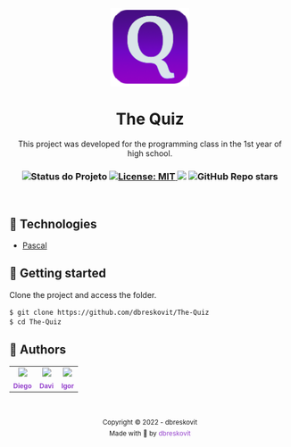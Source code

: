 <p align="center">
  <img src="./.github/resources/icons/icon.png" width="140px"/>
</p>

<h1 align="center">The Quiz</h1>
<p align="center">This project was developed for the programming class in the 1st year of high school.</p>

<h3 align="center">

 <!-- Status -->
 <img alt="Status do Projeto" src="https://img.shields.io/badge/Status-Finished-lightgrey?style=for-the-badge&logo=headspace&logoColor=green&color=9644CD&labelColor=1C1E26">

 <!-- License -->
  <a href="./LICENSE" target="_blank">
    <img alt="License: MIT" src="https://img.shields.io/badge/license%20-MIT-1C1E26?style=for-the-badge&labelColor=1C1E26&color=9644CD">
  </a>

 <!-- Forks -->
 <img src="https://img.shields.io/github/forks/dbreskovit/The-Quiz?&logo=Forks&style=for-the-badge&labelColor=1C1E26&color=9644CD">

 <!-- Stars -->
 <img alt="GitHub Repo stars" src="https://img.shields.io/github/stars/dbreskovit/The-Quiz?style=for-the-badge&labelColor=1C1E26&color=9644CD">

</h3>

<br />

## 🧪 Technologies

- [Pascal](https://www.freepascal.org/)

## 🚀 Getting started

Clone the project and access the folder.

```bash
$ git clone https://github.com/dbreskovit/The-Quiz
$ cd The-Quiz
```

## 🦄 Authors

<table>
  <tr>
    <td align="center">
      <a href="https://github.com/dbreskovit" style="text-decoration: none;color: #9644CD;">
              <img src="https://unavatar.now.sh/github/dbreskovit" width="100px"/>
            <br>
        <sub>
          <b>Diego</b>
        </sub>
      </a>
    </td>
    <td align="center">
      <a href="https://github.com/Davi-M0ta" style="text-decoration: none;color: #9644CD;">
              <img src="https://unavatar.now.sh/github/Davi-M0ta" width="100px"/>
            <br>
        <sub>
          <b>Davi</b>
        </sub>
      </a>
    </td>
    <td align="center">
      <a href="https://github.com/Higoorr" style="text-decoration: none;color: #9644CD;">
              <img src="https://unavatar.now.sh/github/Higoorr" width="100px"/>
            <br>
        <sub>
          <b>Igor</b>
        </sub>
      </a>
    </td>
  </tr>
</table>

#

<p align="center">
    <sub>Copyright © 2022 - dbreskovit</sub><br>
    <sub>Made with 💜 by <a href="https://github.com/dbreskovit" style="text-decoration: none;color: #9644CD;">dbreskovit</sub></a>
</p>
